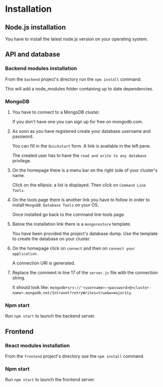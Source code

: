 # Installation

## Node.js installation

You have to install the latest node.js version on your operating system.

## API and database

### Backend modules installation

From the `backend` project's directory run the `npm install` command.

This will add a node_modules folder containing up to date dependencies.

### MongoDB

1. You have to connect to a MongoDB cluster. 

    If you don't have one you can sign up for free on mongodb.com.

2. As soon as you have registered create your database username and password. 

    You can fill in the `Quickstart` form. A link is available in the left pane. 

    The created user has to have the `read and write to any database` privilege.

3. On the homepage there is a menu bar on the right side of your cluster's name. 

    Click on the ellipsis: a list is displayed. Then click on `Command Line Tools`. 

4. On the tools page there is another link you have to follow in order to install `MongoDB Database Tools` on your OS. 

    Once installed go back to the command line tools page. 

5. Below the installation link there is a `mongorestore` template.

    You have been provided the project's database dump. Use the template to create the database on your cluster.

6. On the homepage click on `connect` and then on `connect your application`. 

    A connection URI is generated. 

7. Replace the comment in line 17 of the `server.js` file with the connection string.

    It should look like: `mongodb+srv://'<username>:<password>@<cluster-name>.mongodb.net/Intranet?retryWrites=true&w=majority`.

### Npm start

Run `npm start` to launch the backend server.


## Frontend 

### React modules installation

From the `frontend` project's directory use the `npm install` command.

### Npm start

Run `npm start` to launch the frontend server.